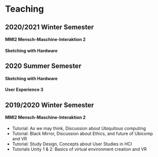 # Teaching

## 2020/2021 Winter Semester

#### MMI2 Mensch-Maschine-Interaktion 2

#### Sketching with Hardware

## 2020 Summer Semester

#### Sketching with Hardware

#### User Experience 3

## 2019/2020 Winter Semester

#### MMI2 Mensch-Maschine-Interaktion 2
- Tutorial: As we may think, Discussion about Ubiquitous computing
- Tutorial: Black Mirror, Discussion about Ethics, and future of Ubicomp and VR
- Tutorial: Study Design, Concepts about User Studies in HCI
- Tutorials Unity 1 & 2: Basics of virtual environment creation and VR